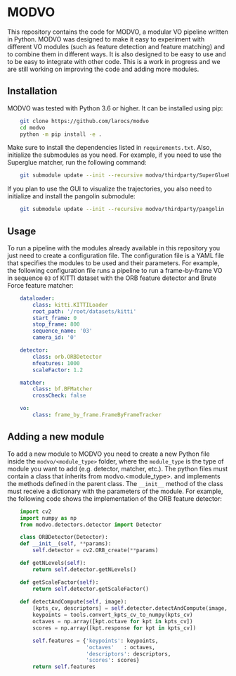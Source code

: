 # MODVO

This repository contains the code for MODVO, a modular VO pipeline written in Python. MODVO was designed to make it easy to experiment with different VO modules (such as feature detection and feature matching) and to combine them in different ways. It is also designed to be easy to use and to be easy to integrate with other code. This is a work in progress and we are still working on improving the code and adding more modules.


## Installation

MODVO was tested with Python 3.6 or higher. It can be installed using pip:

```bash
    git clone https://github.com/larocs/modvo
    cd modvo
    python -m pip install -e .
```

Make sure to install the dependencies listed in `requirements.txt`.
Also, initialize the submodules as you need. For example, if you need to use the Superglue matcher, run the following command:

```bash
    git submodule update --init --recursive modvo/thirdparty/SuperGluePretrainedNetwork
```

If you plan to use the GUI to visualize the trajectories, you also need to initialize and install the pangolin submodule:

```bash
    git submodule update --init --recursive modvo/thirdparty/pangolin
```

## Usage

To run a pipeline with the modules already available in this repository you just need to create a configuration file. The configuration file is a YAML file that specifies the modules to be used and their parameters. For example, the following configuration file runs a pipeline to run a frame-by-frame VO in sequence `03` of KITTI dataset with the ORB feature detector and Brute Force feature matcher:

```yaml
    dataloader:
        class: kitti.KITTILoader
        root_path: '/root/datasets/kitti'
        start_frame: 0
        stop_frame: 800
        sequence_name: '03'
        camera_id: '0'

    detector:
        class: orb.ORBDetector
        nfeatures: 1000
        scaleFactor: 1.2

    matcher:
        class: bf.BFMatcher
        crossCheck: false

    vo:
        class: frame_by_frame.FrameByFrameTracker
```

## Adding a new module

To add a new module to MODVO you need to create a new Python file inside the `modvo/<module_type>` folder, where the `module_type` is the type of module you want to add (e.g. detector, matcher, etc.). The python files must contain a class that inherits from modvo.<module_type>.<ModuleType> and implements the methods defined in the parent class. The `__init__` method of the class must receive a dictionary with the parameters of the module. For example, the following code shows the implementation of the ORB feature detector:

```python
    import cv2
    import numpy as np
    from modvo.detectors.detector import Detector

    class ORBDetector(Detector):  
    def __init__(self, **params):
        self.detector = cv2.ORB_create(**params)

    def getNLevels(self):
        return self.detector.getNLevels()

    def getScaleFactor(self):
        return self.detector.getScaleFactor()
    
    def detectAndCompute(self, image):
        [kpts_cv, descriptors] = self.detector.detectAndCompute(image, None)
        keypoints = tools.convert_kpts_cv_to_numpy(kpts_cv)
        octaves = np.array([kpt.octave for kpt in kpts_cv])
        scores = np.array([kpt.response for kpt in kpts_cv])

        self.features = {'keypoints': keypoints,
                         'octaves'   : octaves,
                         'descriptors': descriptors,
                         'scores': scores}
        return self.features
```

